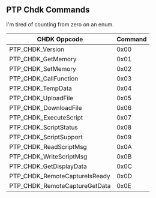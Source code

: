 ## PTP Chdk Commands ##

I'm tired of counting from zero on an enum. 

CHDK Oppcode  					|  Command
------------------------|-----------------------------------
PTP_CHDK_Version				|	0x00
PTP_CHDK_GetMemory				|	0x01
PTP_CHDK_SetMemory				|	0x02
PTP_CHDK_CallFunction			|	0x03
PTP_CHDK_TempData				|	0x04
PTP_CHDK_UploadFile				|	0x05
PTP_CHDK_DownloadFile			|	0x06
PTP_CHDK_ExecuteScript			|	0x07
PTP_CHDK_ScriptStatus			|	0x08
PTP_CHDK_ScriptSupport			|	0x09
PTP_CHDK_ReadScriptMsg			|	0x0A
PTP_CHDK_WriteScriptMsg			|	0x0B
PTP_CHDK_GetDisplayData			|	0x0C
PTP_CHDK_RemoteCaptureIsReady	|	0x0D
PTP_CHDK_RemoteCaptureGetData	|	0x0E
